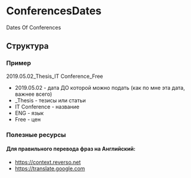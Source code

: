 # ConferencesDates
Dates Of Conferences

## Структура

### Пример
2019.05.02_Thesis_IT Conference_Free

* 2019.05.02 - дата ДО которой можно подать (как по мне эта дата, важнее всего)
* _Thesis - тезисы или статьи
* IT Conference - название
* ENG - язык
* Free - цен

### Полезные ресурсы
#### Для правильного перевода фраз на Английский:
* https://context.reverso.net
* https://translate.google.com
